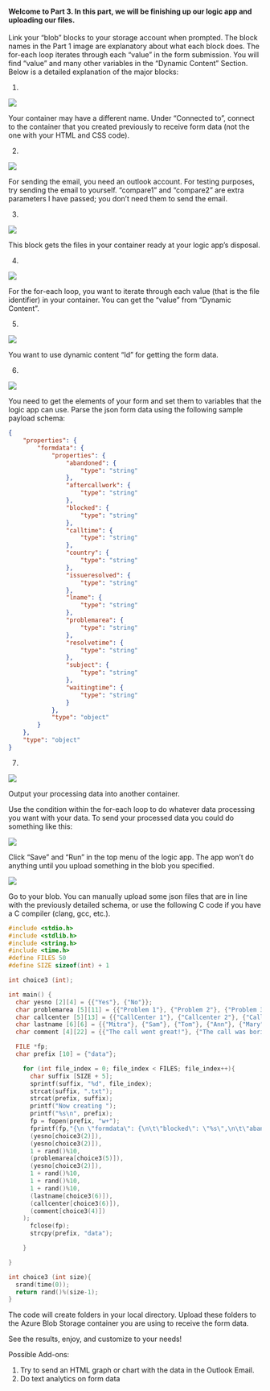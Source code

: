 #### **Welcome to Part 3. In this part, we will be finishing up our logic app and uploading our files.**

Link your “blob” blocks to your storage account when prompted. The block names in the Part 1 image are explanatory about what each block does. The for-each loop iterates through each “value” in the form submission. You will find “value” and many other variables in the “Dynamic Content” Section. 
Below is a detailed explanation of the major blocks:

1. 
![](https://github.com/11301858/callcenterapp/blob/master/tutorial/p3images/23.png)

Your container may have a different name. Under “Connected to”, connect to the container that you created previously to receive form data (not the one with your HTML and CSS code). 

2.
![](https://github.com/11301858/callcenterapp/blob/master/tutorial/p3images/24.png)

For sending the email, you need an outlook account. For testing purposes, try sending the email to yourself. “compare1” and “compare2” are extra parameters I have passed; you don’t need them to send the email. 

3.
![](https://github.com/11301858/callcenterapp/blob/master/tutorial/p3images/25.png)

This block gets the files in your container ready at your logic app’s disposal. 

4.
![](https://github.com/11301858/callcenterapp/blob/master/tutorial/p3images/26.png)

For the for-each loop, you want to iterate through each value (that is the file identifier) in your container. You can get the “value” from “Dynamic Content”. 

5.
![](https://github.com/11301858/callcenterapp/blob/master/tutorial/p3images/27.png)

You want to use dynamic content “Id” for getting the form data. 

6.
![](https://github.com/11301858/callcenterapp/blob/master/tutorial/p3images/28.png)

You need to get the elements of your form and set them to variables that the logic app can use. Parse the json form data using the following sample payload schema:
```` JSON
{
    "properties": {
        "formdata": {
            "properties": {
                "abandoned": {
                    "type": "string"
                },
                "aftercallwork": {
                    "type": "string"
                },
                "blocked": {
                    "type": "string"
                },
                "calltime": {
                    "type": "string"
                },
                "country": {
                    "type": "string"
                },
                "issueresolved": {
                    "type": "string"
                },
                "lname": {
                    "type": "string"
                },
                "problemarea": {
                    "type": "string"
                },
                "resolvetime": {
                    "type": "string"
                },
                "subject": {
                    "type": "string"
                },
                "waitingtime": {
                    "type": "string"
                }
            },
            "type": "object"
        }
    },
    "type": "object"
}
````
7.
![](https://github.com/11301858/callcenterapp/blob/master/tutorial/p3images/29.png)

Output your processing data into another container. 

Use the condition within the for-each loop to do whatever data processing you want with your data. 
To send your processed data you could do something like this:

![](https://github.com/11301858/callcenterapp/blob/master/tutorial/p3images/30.png)

Click “Save” and “Run” in the top menu of the logic app. The app won’t do anything until you upload something in the blob you specified. 

![](https://github.com/11301858/callcenterapp/blob/master/tutorial/p3images/31.png)
 
Go to your blob. You can manually upload some json files that are in line with the previously detailed schema, or use the following C code if you have a C compiler (clang, gcc, etc.). 
```` C
#include <stdio.h>
#include <stdlib.h>
#include <string.h>
#include <time.h>
#define FILES 50
#define SIZE sizeof(int) + 1

int choice3 (int);

int main() {
  char yesno [2][4] = {{"Yes"}, {"No"}};
  char problemarea [5][11] = {{"Problem 1"}, {"Problem 2"}, {"Problem 3"}, {"Problem 4"}, {"Other"}};
  char callcenter [5][13] = {{"CallCenter 1"}, {"Callcenter 2"}, {"Callcenter 3"}, {"Callcenter 4"}, {"Other"}};
  char lastname [6][6] = {{"Mitra"}, {"Sam"}, {"Tom"}, {"Ann"}, {"Mary"}, {"Todd"}};
  char comment [4][22] = {{"The call went great!"}, {"The call was boring."}, {"The call was annoying."}, {"The call was bad."}};

  FILE *fp;
  char prefix [10] = {"data"};

    for (int file_index = 0; file_index < FILES; file_index++){
      char suffix [SIZE + 5];
      sprintf(suffix, "%d", file_index);
      strcat(suffix, ".txt");
      strcat(prefix, suffix);
      printf("Now creating ");
      printf("%s\n", prefix);
      fp = fopen(prefix, "w+");
      fprintf(fp,"{\n \"formdata\": {\n\t\"blocked\": \"%s\",\n\t\"abandoned\": \"%s\",\n\t\"waitingtime\": \"%d\",\n\t\"problemarea\": \"%s\",\n\t\"issueresolved\": \"%s\",\n\t\"resolvetime\": \"%d\",\n\t\"calltime\": \"%d\",\n\t\"aftercallwork\": \"%d\",\n\t\"lname\": \"%s\",\n\t\"country\": \"%s\",\n\t\"subject\": \"%s\",\n},\n}",
      (yesno[choice3(2)]),
      (yesno[choice3(2)]),
      1 + rand()%10,
      (problemarea[choice3(5)]),
      (yesno[choice3(2)]),
      1 + rand()%10,
      1 + rand()%10,
      1 + rand()%10,
      (lastname[choice3(6)]),
      (callcenter[choice3(6)]),
      (comment[choice3(4)])
    );
      fclose(fp);
      strcpy(prefix, "data");

    }

}

int choice3 (int size){
  srand(time(0));
  return rand()%(size-1);
}
````

The code will create folders in your local directory. Upload these folders to the Azure Blob Storage container you are using to receive the form data. 

See the results, enjoy, and customize to your needs!

Possible Add-ons:
1.	Try to send an HTML graph or chart with the data in the Outlook Email. 
2.	Do text analytics on form data
